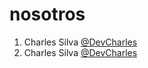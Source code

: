 # nosotros

1. Charles Silva [@DevCharles](https://github.com/devCharles)
2. Charles Silva [@DevCharles](https://github.com/devCharles)
